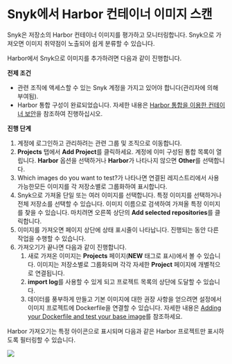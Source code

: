 # Snyk에서 Harbor 컨테이너 이미지 스캔

Snyk은 저장소의 Harbor 컨테이너 이미지를 평가하고 모니터링합니다. Snyk으로 가져오면 이미지 취약점이 노출되어 쉽게 분류할 수 있습니다.

Harbor에서 Snyk으로 이미지를 추가하려면 다음과 같이 진행합니다.

**전제 조건**

* 관련 조직에 액세스할 수 있는 Snyk 계정을 가지고 있어야 합니다(관리자에 의해 부여됨).
* Harbor 통합 구성이 완료되었습니다. 자세한 내용은 [Harbor 통합을 이용한 컨테이너 보안](container-security-with-harbor-integration.md)을 참조하여 진행하십시오.

**진행 단계**

1. 계정에 로그인하고 관리하려는 관련 그룹 및 조직으로 이동합니다.
2. **Projects** 탭에서 **Add Project**를 클릭하세요. 계정에 이미 구성된 통합 목록이 열립니다. **Harbor** 옵션을 선택하거나 **Harbor**가 나타나지 않으면 **Other**를 선택합니다.
3. Which images do you want to test?가 나타나면 연결된 레지스트리에서 사용 가능한모든 이미지를 각 저장소별로 그룹화하여 표시합니다.
4. Snyk으로 가져올 단일 또는 여러 이미지를 선택합니다. 특정 이미지를 선택하거나 전체 저장소를 선택할 수 있습니다. 이미지 이름으로 검색하여 가져올 특정 이미지를 찾을 수 있습니다. 마치려면 오른쪽 상단의 **Add selected repositories**를 클릭합니다.
5. 이미지를 가져오면 페이지 상단에 상태 표시줄이 나타납니다. 진행되는 동안 다른 작업을 수행할 수 있습니다.
6. 가져오기가 끝나면 다음과 같이 진행합니다.
   1. 새로 가져온 이미지는 **Projects** 페이지(**NEW** 태그로 표시)에서 볼 수 있습니다. 이미지는 저장소별로 그룹화되며 각각 자세한 **Project** 페이지에 개별적으로 연결됩니다.
   2. **import log**를 사용할 수 있게 되고 프로젝트 목록의 상단에 도달할 수 있습니다.
   3. 데이터를 풍부하게 만들고 기본 이미지에 대한 권장 사항을 얻으려면 설정에서 이미지 프로젝트에 Dockerfile을 연결할 수 있습니다. 자세한 내용은 [Adding your Dockerfile and test your base image](https://support.snyk.io/hc/articles/360003916218#UUID-9ab347a6-8af0-ef6c-5ebd-cec21fbfab29)를 참조하세요.

Harbor 가져오기는 특정 아이콘으로 표시되며 다음과 같은 Harbor 프로젝트만 표시하도록 필터링할 수 있습니다.

![](../../../../.gitbook/assets/mceclip1-9-.png)
